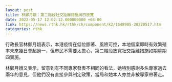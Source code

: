 ```yaml
---
layout: post
title: 林鄭月娥：第二階段社交距離措施周四放寬
date: 2022-05-17 12:02:12.000000000 +08:00
link: https://news.rthk.hk/rthk/ch/component/k2/1648905-20220517.htm
categories: rthk
---
```


行政長官林鄭月娥表示，本港疫情在低位膠著、風險可控，本地個案即時有效繁殖率未來幾日會超過一，但市民不需要太擔心，第二階段放寬社交距離措施如期星期四實施。

林鄭月娥又表示，留意到有不同專家發表不相同的看法，她特別感謝多名專家過去兩年的意見，但他們沒有直接參與制定政策，當局和她本人亦並非被專家帶著走。
